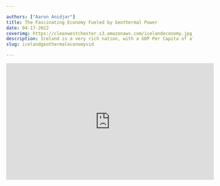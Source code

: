 ```yaml
---

authors: ["Aaron Anidjar"]
title: The Fascinating Economy Fueled by Geothermal Power
date: 04-17-2022
coverimg: https://cleanwestchester.s3.amazonaws.com/icelandeconomy.jpg
description: Iceland is a very rich nation, with a GDP Per Capita of almost $60,000, and a part of that is based on geothermal energy and the production using said energy.
slug: icelandgeothermaleconomyvid

---
```


<iframe width="560" height="315" src="https://www.youtube.com/embed/3O6hal7pzaI" title="YouTube video player" frameborder="0" allow="accelerometer; autoplay; clipboard-write; encrypted-media; gyroscope; picture-in-picture; web-share" allowfullscreen></iframe>
